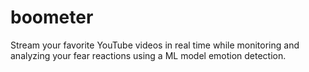 # boometer
Stream your favorite YouTube videos in real time while monitoring and analyzing your fear reactions using a ML model emotion detection.
